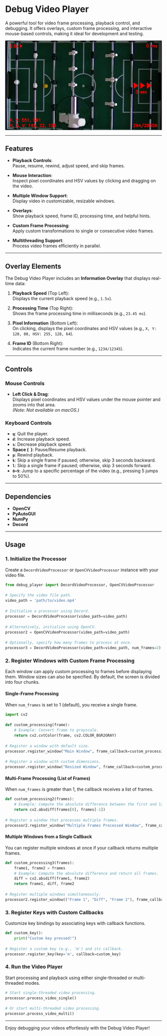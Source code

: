 # Debug Video Player

A powerful tool for video frame processing, playback control, and debugging. It offers overlays, custom frame processing, and interactive mouse-based controls, making it ideal for development and testing.

<p align="center">
  <img src="./demo.png" alt="Demo" width="800">
</p>

---

## Features

- **Playback Controls**:  
  Pause, resume, rewind, adjust speed, and skip frames.

- **Mouse Interaction**:  
  Inspect pixel coordinates and HSV values by clicking and dragging on the video.

- **Multiple Window Support**:  
  Display video in customizable, resizable windows.

- **Overlays**:  
  Show playback speed, frame ID, processing time, and helpful hints.

- **Custom Frame Processing**:  
  Apply custom transformations to single or consecutive video frames.

- **Multithreading Support**:  
  Process video frames efficiently in parallel.

---

## Overlay Elements

The Debug Video Player includes an **Information Overlay** that displays real-time data:

1. **Playback Speed** (Top Left):  
   Displays the current playback speed (e.g., `1.5x`).

2. **Processing Time** (Top Right):  
   Shows the frame processing time in milliseconds (e.g., `23.45 ms`).

3. **Pixel Information** (Bottom Left):  
   On clicking, displays the pixel coordinates and HSV values (e.g., `X, Y: 120, 80, HSV: 255, 128, 64`).

4. **Frame ID** (Bottom Right):  
   Indicates the current frame number (e.g., `1234/12345`).

---

## Controls

### Mouse Controls

- **Left Click & Drag**:  
  Displays pixel coordinates and HSV values under the mouse pointer and zooms into that area.  
  *(Note: Not available on macOS.)*

### Keyboard Controls

- **`q`**: Quit the player.
- **`d`**: Increase playback speed.
- **`s`**: Decrease playback speed.
- **Space (` `)**: Pause/Resume playback.
- **`p`**: Rewind playback.
- **`k`**: Skip a single frame if paused; otherwise, skip 3 seconds backward.
- **`l`**: Skip a single frame if paused; otherwise, skip 3 seconds forward.
- **`0`–`9`**: Jump to a specific percentage of the video (e.g., pressing 5 jumps to 50%).

---

## Dependencies

- **OpenCV**
- **PyAutoGUI**
- **NumPy**
- **Decord**

---

## Usage

### 1. Initialize the Processor

Create a `DecordVideoProcessor` or `OpenCVVideoProcessor` instance with your video file.

```python
from debug_player import DecordVideoProcessor, OpenCVVideoProcessor

# Specify the video file path.
video_path = 'path/to/video.mp4'

# Initialize a processor using Decord.
processor = DecordVideoProcessor(video_path=video_path)

# Alternatively, initialize using OpenCV.
processor2 = OpenCVVideoProcessor(video_path=video_path)

# Optionally, specify how many frames to process at once.
processor3 = DecordVideoProcessor(video_path=video_path, num_frames=2)
```

### 2. Register Windows with Custom Frame Processing

Each window can apply custom processing to frames before displaying them. Window sizes can also be specified. By default, the screen is divided into four chunks.

#### Single-Frame Processing

When `num_frames` is set to 1 (default), you receive a single frame.

```python
import cv2

def custom_processing(frame):
    # Example: Convert frame to grayscale.
    return cv2.cvtColor(frame, cv2.COLOR_BGR2GRAY)

# Register a window with default size.
processor.register_window("Main Window", frame_callback=custom_processing)

# Register a window with custom dimensions.
processor.register_window("Resized Window", frame_callback=custom_processing, width=800, height=600)
```

#### Multi-Frame Processing (List of Frames)

When `num_frames` is greater than 1, the callback receives a list of frames.

```python
def custom_processing2(frames):
    # Example: Compute the absolute difference between the first and last frame.
    return cv2.absdiff(frames[0], frames[-1])

# Register a window that processes multiple frames.
processor2.register_window("Multiple Frames Processed Window", frame_callback=custom_processing2)
```

#### Multiple Windows from a Single Callback

You can register multiple windows at once if your callback returns multiple frames.

```python
def custom_processing3(frames):
    frame1, frame2 = frames
    # Example: Compute the absolute difference and return all frames.
    diff = cv2.absdiff(frame1, frame2)
    return frame1, diff, frame2

# Register multiple windows simultaneously.
processor2.register_window(("Frame 1", "Diff", "Frame 2"), frame_callback=custom_processing3)
```

### 3. Register Keys with Custom Callbacks

Customize key bindings by associating keys with callback functions.

```python
def custom_key():
    print("Custom key pressed!")

# Register a custom key (e.g., 'm') and its callback.
processor.register_key(key='m', callback=custom_key)
```

### 4. Run the Video Player

Start processing and playback using either single-threaded or multi-threaded modes.

```python
# Start single-threaded video processing.
processor.process_video_single()

# Or start multi-threaded video processing.
processor.process_video_multi()
```

---

Enjoy debugging your videos effortlessly with the Debug Video Player!
